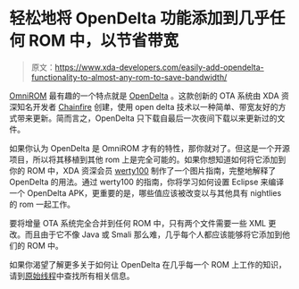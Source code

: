 # 轻松地将 OpenDelta 功能添加到几乎任何 ROM 中，以节省带宽

> 原文：<https://www.xda-developers.com/easily-add-opendelta-functionality-to-almost-any-rom-to-save-bandwidth/>

[OmniROM](http://forum.xda-developers.com/omni) 最有趣的一个特点就是 [OpenDelta](http://www.xda-developers.com/android/skip-the-wait-and-save-your-bandwidth-omnirom-adds-incremental-ota-system/) 。这款创新的 OTA 系统由 XDA 资深知名开发者 [Chainfire](http://forum.xda-developers.com/member.php?u=631273) 创建，使用 open delta 技术以一种简单、带宽友好的方式带来更新。简而言之，OpenDelta 只下载自最后一次夜间下载以来更新过的文件。

如果你认为 OpenDelta 是 OmniROM 才有的特性，那你就对了。但这是一个开源项目，所以将其移植到其他 rom 上是完全可能的。如果你想知道如何将它添加到你的 ROM 中，XDA 资深会员 [werty100](http://forum.xda-developers.com/member.php?u=4240105) 制作了一个图片指南，完整地解释了 OpenDelta 的用法。通过 werty100 的指南，你将学习如何设置 Eclipse 来编译一个 OpenDelta APK，更重要的是，哪些值应该被改变以与其他具有 nightlies 的 rom 一起工作。

要将增量 OTA 系统完全合并到任何 ROM 中，只有两个文件需要一些 XML 更改。而且由于它不像 Java 或 Smali 那么难，几乎每个人都应该能够将它添加到他们的 ROM 中。

如果你渴望了解更多关于如何让 OpenDelta 在几乎每一个 ROM 上工作的知识，请到[原始线程](http://forum.xda-developers.com/showthread.php?t=2756775)中查找所有相关信息。